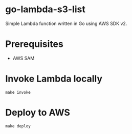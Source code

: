 # go-lambda-s3-list
Simple Lambda function written in Go using AWS SDK v2.

# Prerequisites
* AWS SAM

# Invoke Lambda locally
```shell
make invoke
```

# Deploy to AWS
```shell
make deploy
```
